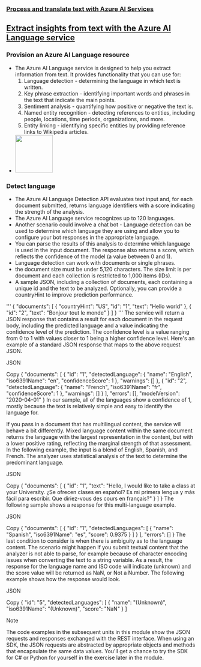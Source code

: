 ### [Process and translate text with Azure AI Services](https://learn.microsoft.com/en-us/training/paths/process-translate-text-azure-cognitive-services/)

## [Extract insights from text with the Azure AI Language service](https://learn.microsoft.com/en-us/training/modules/extract-insights-text-with-text-analytics-service/)

### Provision an Azure AI Language resource
  * The Azure AI Language service is designed to help you extract information from text. It provides functionality that you can use for:
    1. Language detection - determining the language in which text is written.
    1. Key phrase extraction - identifying important words and phrases in the text that indicate the main points.
    1. Sentiment analysis - quantifying how positive or negative the text is.
    1. Named entity recognition - detecting references to entities, including people, locations, time periods, organizations, and more.
    1. Entity linking - identifying specific entities by providing reference links to Wikipedia articles.
  * <img src="https://learn.microsoft.com/en-us/training/wwl-data-ai/extract-insights-text-with-text-analytics-service/media/text-analytics-resource.png" height=100 width=100>  

### Detect language
* The Azure AI Language Detection API evaluates text input and, for each document submitted, returns language identifiers with a score indicating the strength of the analysis. 
* The Azure AI Language service recognizes up to 120 languages.
* Another scenario could involve a chat bot - Language detection can be used to determine which language they are using and allow you to configure your bot responses in the appropriate language.
* You can parse the results of this analysis to determine which language is used in the input document. The response also returns a score, which reflects the confidence of the model (a value between 0 and 1).
* Language detection can work with documents or single phrases. 
* the document size must be under 5,120 characters. The size limit is per document and each collection is restricted to 1,000 items (IDs). 
* A sample JSON, including a collection of documents, each containing a unique id and the text to be analyzed. Optionally, you can provide a countryHint to improve prediction performance.

'''
{
  "documents": [
    {
      "countryHint": "US",
      "id": "1",
      "text": "Hello world"
    },
    {
      "id": "2",
      "text": "Bonjour tout le monde"
    }
  ]
}
'''
The service will return a JSON response that contains a result for each document in the request body, including the predicted language and a value indicating the confidence level of the prediction. The confidence level is a value ranging from 0 to 1 with values closer to 1 being a higher confidence level. Here's an example of a standard JSON response that maps to the above request JSON.

JSON

Copy
{
  "documents": [
   {
     "id": "1",
     "detectedLanguage": {
       "name": "English",
       "iso6391Name": "en",
       "confidenceScore": 1
     },
     "warnings": []
   },
   {
     "id": "2",
     "detectedLanguage": {
       "name": "French",
       "iso6391Name": "fr",
       "confidenceScore": 1
     },
     "warnings": []
   }
  ],
  "errors": [],
  "modelVersion": "2020-04-01"
}
In our sample, all of the languages show a confidence of 1, mostly because the text is relatively simple and easy to identify the language for.

If you pass in a document that has multilingual content, the service will behave a bit differently. Mixed language content within the same document returns the language with the largest representation in the content, but with a lower positive rating, reflecting the marginal strength of that assessment. In the following example, the input is a blend of English, Spanish, and French. The analyzer uses statistical analysis of the text to determine the predominant language.

JSON

Copy
{
  "documents": [
    {
      "id": "1",
      "text": "Hello, I would like to take a class at your University. ¿Se ofrecen clases en español? Es mi primera lengua y más fácil para escribir. Que diriez-vous des cours en français?"
    }
  ]
}
The following sample shows a response for this multi-language example.

JSON

Copy
{
  "documents": [
    {
      "id": "1",
      "detectedLanguages": [
        {
          "name": "Spanish",
          "iso6391Name": "es",
          "score": 0.9375
        }
      ]
    }
  ],
  "errors": []
}
The last condition to consider is when there is ambiguity as to the language content. The scenario might happen if you submit textual content that the analyzer is not able to parse, for example because of character encoding issues when converting the text to a string variable. As a result, the response for the language name and ISO code will indicate (unknown) and the score value will be returned as NaN, or Not a Number. The following example shows how the response would look.

JSON

Copy
{
      "id": "5",
      "detectedLanguages": [
        {
          "name": "(Unknown)",
          "iso6391Name": "(Unknown)",
          "score": "NaN"
        }
      ]

 Note

The code examples in the subsequent units in this module show the JSON requests and responses exchanged with the REST interface. When using an SDK, the JSON requests are abstracted by appropriate objects and methods that encapsulate the same data values. You'll get a chance to try the SDK for C# or Python for yourself in the exercise later in the module.
